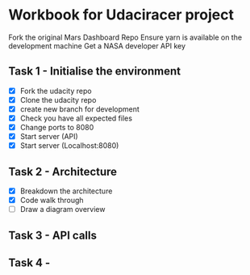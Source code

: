  # Workbook for Udaciracer project
 
 Fork the original Mars Dashboard Repo
 Ensure yarn is available on the development machine
 Get a NASA developer API key

## Task 1 - Initialise the environment
- [x] Fork the udacity repo
- [x] Clone the udacity repo
- [x] create new branch for development
- [x] Check you have all expected files
- [x] Change ports to 8080
- [x] Start server (API)
- [x] Start server (Localhost:8080)

## Task 2 - Architecture
- [x] Breakdown the architecture
- [x] Code walk through
- [ ] Draw a diagram overview

## Task 3 - API calls

## Task 4 - 
